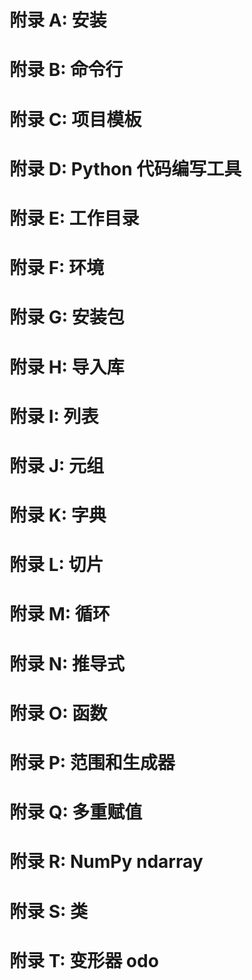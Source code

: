 <!-- code_chunk_output -->

# 附录 A: 安装

# 附录 B: 命令行

# 附录 C: 项目模板

# 附录 D: Python 代码编写工具

# 附录 E: 工作目录

# 附录 F: 环境

# 附录 G: 安装包

# 附录 H: 导入库

# 附录 I: 列表

# 附录 J: 元组

# 附录 K: 字典

# 附录 L: 切片

# 附录 M: 循环

# 附录 N: 推导式

# 附录 O: 函数

# 附录 P: 范围和生成器

# 附录 Q: 多重赋值

# 附录 R: NumPy ndarray

# 附录 S: 类

# 附录 T: 变形器 odo
